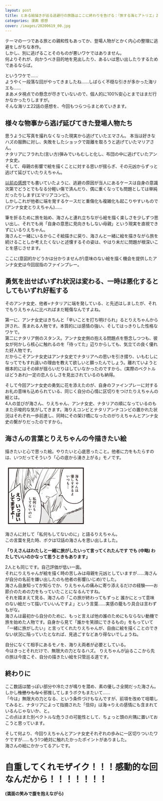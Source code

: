 ```yaml
---
layout: post
title: とある絵描きが巡る逃避行の旅路はここに終わりを告げる：『旅する海とアトリエ』22話
categories: 漫画 感想
cover: /images/20200619_00.jpg
---
```


テーマの一つである旅との親和性もあってか、登場人物がとかく内心の整理に逃避をしがちな本作。  
しかし、別に逃げることそのものが悪いワケではありません。  
何よりそれが、向かうべき目的地を見出したり、あるいは思い出したりするためであるならば。

というワケで……  
ようやく一段落な回がやってきましたね……しばらく不穏な引きが多かった海リエも……  
まあメタ視点での懸念が尽きていないので、個人的に100%安心とまではまだ行かなかったりしますが。  
そんな海リエ22話の感想を、今回もつらつらまとめていきます。

## 様々な物事から逃げ延びてきた登場人物たち

思うように写真を撮れなくなった現実から逃げていたエマさん。
本当は好きなハズの服飾に対し、失敗をしたショックで距離を取ろうと逃げていたマリアさん。  
ナタリアにフラれた(言い方)弾みでいもむしと化し、布団の中に逃げていたアンナ女史。  
そして、母親の影響で絵を描くことに対する思いが揺らぎ、その元凶からずっと逃げて延びていたりえちゃん。  

[以前の感想][Ref1]でも書いていたように、逃避の原因が当人にあるケースは自身の意識次第でどうとでもなる分軽い傷で済んだり、偶に重くなっても問題としては単純だったりします(エマリアコンビ)。  
しかしこれが他者に端を発するケースだと重傷化も複雑化も起こりやすいもので(アンナ女史とりえちゃん)……

筆を折るために旅を始め、海さんと連れ立ちながら絵を描く楽しさを少しずつ思い出し、それでも尚「自身の意思に見向きもしない母親」という現実を直視できずにいるりえちゃん。  
海さんと一緒にいるからこそ絵描きに戻り、海さんと一緒に絵を描きながら旅を続けることしか考えたくないと述懐するその姿は、やはり未だに問題が根深いことを感じさせます。  

ここに(意図的かどうかは分かりませんが)意味のない絵を描く機会を提供したアンナ女史は今回屈指のファインプレー。

## 勇気を出せばいずれ状況は変わる、一時は悪化するとしてもいずれ好転する

そのアンナ女史、他者=ナタリアに端を発している、と先述はしましたが、それでもりえちゃんに比べればまだ軽傷なんですよね。

第一に、アンナ女史はきちんと「辛いことを打ち明けられ」るとりえちゃんから評され、羨まれる人物です。本質的には感情の強い、そしてはっきりした性格なワケで。  
第二にナタリア側のスタンス。アンナ女史側の抱える問題点を懸念しつつも、彼女が何かしら核心に触れるのを「待ってた」辺りからしても、気立ての良く優れた好人物です。  
だからこそアンナ女史はアンナ女史でナタリアへの思いを引き摺り、いもむしになってでもすれ違いの理由を教えて欲しいと願ったんでしょう。離れていようと根本的にはその絆が揺らいだりはしていなかったのですから、(実際のベクトルはどうあれ)一定の恋人らしさを見出されているのも納得。

そして今回アンナ女史の勇気に花を添えたのが、自身のファインプレーに対するお礼の意味も込められている、同じく自分の心情に区切りをつけたりえちゃんの絵とは。  
4人の並びが海さん、りえちゃん、アンナ女史、ナタリアの順になっているのもまた示唆的な気がしてきます。海りえコンビとナタリアンナコンビの置かれた状況はそれぞれ一歩前進し、同時にその架け橋になったのがりえちゃんとアンナ女史の繋がりだったのですから。

## 海さんの言葉とりえちゃんの今描きたい絵

描きたいと心で思った絵。やりたいと心底思ったこと。他者に力をもたらすのは、いつだってそういう「心の底から湧き上がる」モノです。

[![22話より](/images/20200619_00.jpg "22話より「私何もしてないのに」と語るりえちゃん")][QTD0]

海さんに対して「私何もしてないのに」と語るりえちゃん。  
この言葉を見た時、ボクは12話の海さんを思い出しました。

**「りえさんはわたしと一緒に旅がしたいって言ってくれたんです でも (中略) わたしでいいのかなって思うときもあります」**

2人とも同じです。自己評価が低い一面。  
それにりえちゃんが絵を描く時の苦しみは母親を元凶としていますが……海さんが自分の名前を嫌い出したのも他者の影響(いじめ)でした。  
海さん自身知ってか知らでか、りえちゃんの痛みに寄り添えるだけの経験――お節介のための力をもっていたことになるんですね。  
それを踏まえて見る、海さんの「この旅が終わってもずっと 誰かにとって意味のない絵だって描いていいんですよ」という言葉……実感の籠もり具合は言わずもがな。  
海さんは最初から自分のために、もっと言えば他の誰のためにもならない動機で旅を始めた人物です。自身から見て「誰かを笑顔にできるもの」をもっていて「一緒に旅がしたい」と言ってくれたりえちゃんが、自由に絵を描くことのできない状況に陥っていたとなれば、見過ごすなどあり得ないでしょうね。  

自分になくて相手にあるモノを、海りえ両者が必要としている。  
今はきっとそれだけで、無限大の力となるハズ。
りえちゃんが辿るここから先の旅は今度こそ、自分の描きたい絵を只管巡る道です。

## 終わりに

ここ数話は闇っぽい部分や冷たさが鳴りを潜め、素の優しさ全開だった海さん。しかし~~性懲りもなく~~邪推してしまうボクもまたいて……  
「今は」無限大の力となる、という条件づけもなんですが、前項を改めて咀嚼してみると、ナタリアによって指摘された「信仰」は海→りえの感情にも含まれているんじゃないか、と。  
この点はまた別ベクトルな危うさの可能性として、ちょっと頭の片隅に置いておこうと思っています。

そして何より、今回りえちゃんとアンナ女史それぞれの歩みに一区切りついたワケですが……もう1つ絶対に触れたかったポイントがありました。  
海さんの絵にかかってるアレです。

# 自重してくれモザイク！！！感動的な回なんだから！！！！！！！

**(満面の笑みで腹を抱えながら)**

[QTD0]: https://twitter.com/mangatimekirara/status/1273618405996654592

[Ref1]: https://fse.tw/k8W2I
